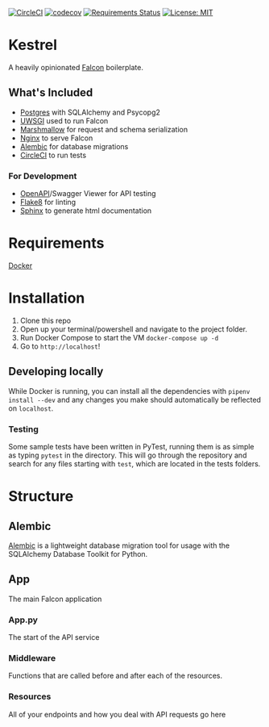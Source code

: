 [![CircleCI](https://circleci.com/gh/autocase/kestrel.svg?style=svg)](https://circleci.com/gh/autocase/kestrel)
[![codecov](https://codecov.io/gh/autocase/kestrel/branch/master/graph/badge.svg)](https://codecov.io/gh/autocase/kestrel)
[![Requirements Status](https://requires.io/github/autocase/kestrel/requirements.svg?branch=development)](https://requires.io/github/autocase/kestrel/requirements/?branch=development)
[![License: MIT](https://img.shields.io/badge/License-MIT-yellow.svg)](https://opensource.org/licenses/MIT)

# Kestrel
A heavily opinionated [Falcon](https://github.com/falconry/falcon) boilerplate. 

## What's Included
- [Postgres](https://www.postgresql.org/) with SQLAlchemy and Psycopg2
- [UWSGI](https://uwsgi-docs.readthedocs.io/en/latest/) used to run Falcon
- [Marshmallow](https://marshmallow.readthedocs.io/en/3.0/) for request and schema serialization
- [Nginx](https://www.nginx.com/) to serve Falcon
- [Alembic](https://alembic.sqlalchemy.org/en/latest/) for database migrations
- [CircleCI](https://circleci.com/) to run tests 

### For Development
- [OpenAPI](https://swagger.io/specification/)/Swagger Viewer for API testing
- [Flake8](http://flake8.pycqa.org/en/latest/) for linting
- [Sphinx](http://www.sphinx-doc.org) to generate html documentation


# Requirements
[Docker](https://docs.docker.com/install/)

# Installation
1. Clone this repo
2. Open up your terminal/powershell and navigate to the project folder.
3. Run Docker Compose to start the VM
`docker-compose up -d`
4. Go to `http://localhost`!

## Developing locally
While Docker is running, you can install all the dependencies with `pipenv install --dev` and
any changes you make should automatically be reflected on `localhost`.

### Testing
Some sample tests have been written in PyTest, running them is as simple as typing `pytest` in the
directory. This will go through the repository and search for any files starting with `test`, which 
are located in the tests folders.

# Structure
## Alembic
[Alembic](https://alembic.sqlalchemy.org/en/latest/) is a lightweight database migration tool for 
usage with the SQLAlchemy Database Toolkit for Python.
## App
The main Falcon application
### App.py
The start of the API service
### Middleware
Functions that are called before and after each of the resources.
### Resources
All of your endpoints and how you deal with API requests go here
